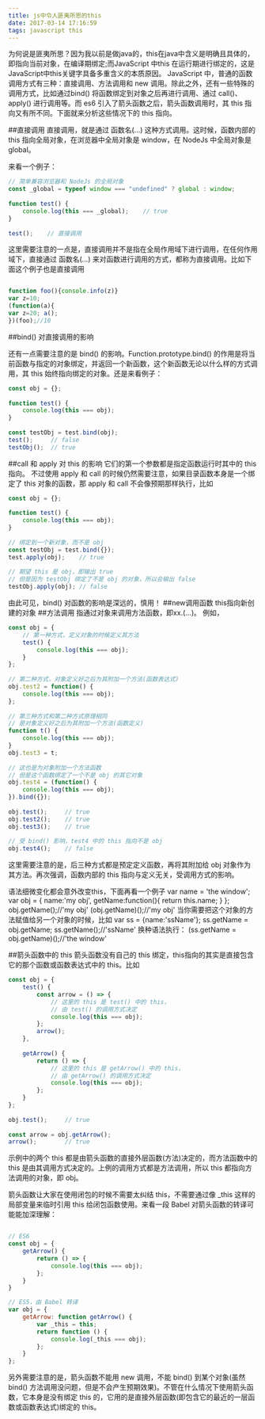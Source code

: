 ```yaml
---
title: js中令人匪夷所思的this
date: 2017-03-14 17:16:59
tags: javascript this
---
```


为何说是匪夷所思？因为我以前是做java的，this在java中含义是明确且具体的，即指向当前对象，在编译期绑定;而JavaScript 中this 在运行期进行绑定的，这是JavaScript中this关键字具备多重含义的本质原因。
JavaScript 中，普通的函数调用方式有三种：直接调用、方法调用和 new 调用。除此之外，还有一些特殊的调用方式，比如通过bind() 将函数绑定到对象之后再进行调用、通过 call()、apply() 进行调用等。而 es6 引入了箭头函数之后，箭头函数调用时，其 this 指向又有所不同。下面就来分析这些情况下的 this 指向。

##直接调用
直接调用，就是通过 函数名(...) 这种方式调用。这时候，函数内部的 this 指向全局对象，在浏览器中全局对象是 window，在 NodeJs 中全局对象是 global。

来看一个例子：

```javascript
// 简单兼容浏览器和 NodeJs 的全局对象
const _global = typeof window === "undefined" ? global : window;
 
function test() {
    console.log(this === _global);    // true
}
 
test();    // 直接调用
```
这里需要注意的一点是，直接调用并不是指在全局作用域下进行调用，在任何作用域下，直接通过 函数名(...) 来对函数进行调用的方式，都称为直接调用。比如下面这个例子也是直接调用

```javascript

function foo(){console.info(z)}
var z=10;
(function(a){
var z=20; a();
})(foo);//10
```

##bind() 对直接调用的影响

还有一点需要注意的是 bind() 的影响。Function.prototype.bind() 的作用是将当前函数与指定的对象绑定，并返回一个新函数，这个新函数无论以什么样的方式调用，其 this 始终指向绑定的对象。还是来看例子：

```javascript
const obj = {};
 
function test() {
    console.log(this === obj);
}
 
const testObj = test.bind(obj);
test();     // false
testObj();  // true
```

##call 和 apply 对 this 的影响
它们的第一个参数都是指定函数运行时其中的 this 指向。
不过使用 apply 和 call 的时候仍然需要注意，如果目录函数本身是一个绑定了 this 对象的函数，那 apply 和 call 不会像预期那样执行，比如

```javascript
const obj = {};
 
function test() {
    console.log(this === obj);
}
 
// 绑定到一个新对象，而不是 obj
const testObj = test.bind({});
test.apply(obj);    // true
 
// 期望 this 是 obj，即输出 true
// 但是因为 testObj 绑定了不是 obj 的对象，所以会输出 false
testObj.apply(obj); // false
```

由此可见，bind() 对函数的影响是深远的，慎用！
##new调用函数
this指向新创建的对象
##方法调用
指通过对象来调用方法函数，即xx.(...)。
例如，

```javascript
const obj = {
    // 第一种方式，定义对象的时候定义其方法
    test() {
        console.log(this === obj);
    }
};
 
// 第二种方式，对象定义好之后为其附加一个方法(函数表达式)
obj.test2 = function() {
    console.log(this === obj);
};
 
// 第三种方式和第二种方式原理相同
// 是对象定义好之后为其附加一个方法(函数定义)
function t() {
    console.log(this === obj);
}
obj.test3 = t;
 
// 这也是为对象附加一个方法函数
// 但是这个函数绑定了一个不是 obj 的其它对象
obj.test4 = (function() {
    console.log(this === obj);
}).bind({});
 
obj.test();     // true
obj.test2();    // true
obj.test3();    // true
 
// 受 bind() 影响，test4 中的 this 指向不是 obj
obj.test4();    // false
```

这里需要注意的是，后三种方式都是预定定义函数，再将其附加给 obj 对象作为其方法。再次强调，函数内部的 this 指向与定义无关，受调用方式的影响。

语法细微变化都会意外改变this，下面再看一个例子
var name = 'the window';
var obj = {
name:'my obj',
getName:function(){
	return this.name;
	}
};
obj.getName();//'my obj'
(obj.getName)();//'my obj'
当你需要把这个对象的方法赋值给另一个对象的时候，比如
var ss = {name:'ssName'};
ss.getName = obj.getName;
ss.getName();//'ssName'
换种语法执行：
(ss.getName =  obj.getName)();//'the window'

##箭头函数中的 this
箭头函数没有自己的 this 绑定，this指向的其实是直接包含它的那个函数或函数表达式中的 this。比如

```javascript
const obj = {
    test() {
        const arrow = () => {
            // 这里的 this 是 test() 中的 this，
            // 由 test() 的调用方式决定
            console.log(this === obj);
        };
        arrow();
    },
 
    getArrow() {
        return () => {
            // 这里的 this 是 getArrow() 中的 this，
            // 由 getArrow() 的调用方式决定
            console.log(this === obj);
        };
    }
};
 
obj.test();     // true
 
const arrow = obj.getArrow();
arrow();        // true
```

示例中的两个 this 都是由箭头函数的直接外层函数(方法)决定的，而方法函数中的 this 是由其调用方式决定的。上例的调用方式都是方法调用，所以 this 都指向方法调用的对象，即 obj。

箭头函数让大家在使用闭包的时候不需要太纠结 this，不需要通过像 _this 这样的局部变量来临时引用 this 给闭包函数使用。来看一段 Babel 对箭头函数的转译可能能加深理解：

```javascript

// ES6
const obj = {
    getArrow() {
        return () => {
            console.log(this === obj);
        };
    }
}

// ES5，由 Babel 转译
var obj = {
    getArrow: function getArrow() {
        var _this = this;
        return function () {
            console.log(_this === obj);
        };
    }
};
```

另外需要注意的是，箭头函数不能用 new 调用，不能 bind() 到某个对象(虽然 bind() 方法调用没问题，但是不会产生预期效果)。不管在什么情况下使用箭头函数，它本身是没有绑定 this 的，它用的是直接外层函数(即包含它的最近的一层函数或函数表达式)绑定的 this。

